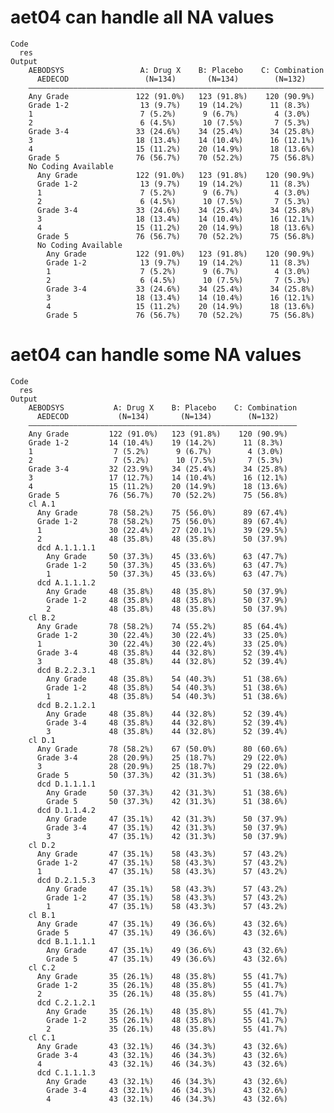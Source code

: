 # aet04 can handle all NA values

    Code
      res
    Output
        AEBODSYS                 A: Drug X    B: Placebo    C: Combination
          AEDECOD                 (N=134)       (N=134)        (N=132)    
        ——————————————————————————————————————————————————————————————————
        Any Grade               122 (91.0%)   123 (91.8%)    120 (90.9%)  
        Grade 1-2                13 (9.7%)    19 (14.2%)      11 (8.3%)   
        1                        7 (5.2%)      9 (6.7%)        4 (3.0%)   
        2                        6 (4.5%)      10 (7.5%)       7 (5.3%)   
        Grade 3-4               33 (24.6%)    34 (25.4%)      34 (25.8%)  
        3                       18 (13.4%)    14 (10.4%)      16 (12.1%)  
        4                       15 (11.2%)    20 (14.9%)      18 (13.6%)  
        Grade 5                 76 (56.7%)    70 (52.2%)      75 (56.8%)  
        No Coding Available                                               
          Any Grade             122 (91.0%)   123 (91.8%)    120 (90.9%)  
          Grade 1-2              13 (9.7%)    19 (14.2%)      11 (8.3%)   
          1                      7 (5.2%)      9 (6.7%)        4 (3.0%)   
          2                      6 (4.5%)      10 (7.5%)       7 (5.3%)   
          Grade 3-4             33 (24.6%)    34 (25.4%)      34 (25.8%)  
          3                     18 (13.4%)    14 (10.4%)      16 (12.1%)  
          4                     15 (11.2%)    20 (14.9%)      18 (13.6%)  
          Grade 5               76 (56.7%)    70 (52.2%)      75 (56.8%)  
          No Coding Available                                             
            Any Grade           122 (91.0%)   123 (91.8%)    120 (90.9%)  
            Grade 1-2            13 (9.7%)    19 (14.2%)      11 (8.3%)   
            1                    7 (5.2%)      9 (6.7%)        4 (3.0%)   
            2                    6 (4.5%)      10 (7.5%)       7 (5.3%)   
            Grade 3-4           33 (24.6%)    34 (25.4%)      34 (25.8%)  
            3                   18 (13.4%)    14 (10.4%)      16 (12.1%)  
            4                   15 (11.2%)    20 (14.9%)      18 (13.6%)  
            Grade 5             76 (56.7%)    70 (52.2%)      75 (56.8%)  

# aet04 can handle some NA values

    Code
      res
    Output
        AEBODSYS           A: Drug X    B: Placebo    C: Combination
          AEDECOD           (N=134)       (N=134)        (N=132)    
        ————————————————————————————————————————————————————————————
        Any Grade         122 (91.0%)   123 (91.8%)    120 (90.9%)  
        Grade 1-2         14 (10.4%)    19 (14.2%)      11 (8.3%)   
        1                  7 (5.2%)      9 (6.7%)        4 (3.0%)   
        2                  7 (5.2%)      10 (7.5%)       7 (5.3%)   
        Grade 3-4         32 (23.9%)    34 (25.4%)      34 (25.8%)  
        3                 17 (12.7%)    14 (10.4%)      16 (12.1%)  
        4                 15 (11.2%)    20 (14.9%)      18 (13.6%)  
        Grade 5           76 (56.7%)    70 (52.2%)      75 (56.8%)  
        cl A.1                                                      
          Any Grade       78 (58.2%)    75 (56.0%)      89 (67.4%)  
          Grade 1-2       78 (58.2%)    75 (56.0%)      89 (67.4%)  
          1               30 (22.4%)    27 (20.1%)      39 (29.5%)  
          2               48 (35.8%)    48 (35.8%)      50 (37.9%)  
          dcd A.1.1.1.1                                             
            Any Grade     50 (37.3%)    45 (33.6%)      63 (47.7%)  
            Grade 1-2     50 (37.3%)    45 (33.6%)      63 (47.7%)  
            1             50 (37.3%)    45 (33.6%)      63 (47.7%)  
          dcd A.1.1.1.2                                             
            Any Grade     48 (35.8%)    48 (35.8%)      50 (37.9%)  
            Grade 1-2     48 (35.8%)    48 (35.8%)      50 (37.9%)  
            2             48 (35.8%)    48 (35.8%)      50 (37.9%)  
        cl B.2                                                      
          Any Grade       78 (58.2%)    74 (55.2%)      85 (64.4%)  
          Grade 1-2       30 (22.4%)    30 (22.4%)      33 (25.0%)  
          1               30 (22.4%)    30 (22.4%)      33 (25.0%)  
          Grade 3-4       48 (35.8%)    44 (32.8%)      52 (39.4%)  
          3               48 (35.8%)    44 (32.8%)      52 (39.4%)  
          dcd B.2.2.3.1                                             
            Any Grade     48 (35.8%)    54 (40.3%)      51 (38.6%)  
            Grade 1-2     48 (35.8%)    54 (40.3%)      51 (38.6%)  
            1             48 (35.8%)    54 (40.3%)      51 (38.6%)  
          dcd B.2.1.2.1                                             
            Any Grade     48 (35.8%)    44 (32.8%)      52 (39.4%)  
            Grade 3-4     48 (35.8%)    44 (32.8%)      52 (39.4%)  
            3             48 (35.8%)    44 (32.8%)      52 (39.4%)  
        cl D.1                                                      
          Any Grade       78 (58.2%)    67 (50.0%)      80 (60.6%)  
          Grade 3-4       28 (20.9%)    25 (18.7%)      29 (22.0%)  
          3               28 (20.9%)    25 (18.7%)      29 (22.0%)  
          Grade 5         50 (37.3%)    42 (31.3%)      51 (38.6%)  
          dcd D.1.1.1.1                                             
            Any Grade     50 (37.3%)    42 (31.3%)      51 (38.6%)  
            Grade 5       50 (37.3%)    42 (31.3%)      51 (38.6%)  
          dcd D.1.1.4.2                                             
            Any Grade     47 (35.1%)    42 (31.3%)      50 (37.9%)  
            Grade 3-4     47 (35.1%)    42 (31.3%)      50 (37.9%)  
            3             47 (35.1%)    42 (31.3%)      50 (37.9%)  
        cl D.2                                                      
          Any Grade       47 (35.1%)    58 (43.3%)      57 (43.2%)  
          Grade 1-2       47 (35.1%)    58 (43.3%)      57 (43.2%)  
          1               47 (35.1%)    58 (43.3%)      57 (43.2%)  
          dcd D.2.1.5.3                                             
            Any Grade     47 (35.1%)    58 (43.3%)      57 (43.2%)  
            Grade 1-2     47 (35.1%)    58 (43.3%)      57 (43.2%)  
            1             47 (35.1%)    58 (43.3%)      57 (43.2%)  
        cl B.1                                                      
          Any Grade       47 (35.1%)    49 (36.6%)      43 (32.6%)  
          Grade 5         47 (35.1%)    49 (36.6%)      43 (32.6%)  
          dcd B.1.1.1.1                                             
            Any Grade     47 (35.1%)    49 (36.6%)      43 (32.6%)  
            Grade 5       47 (35.1%)    49 (36.6%)      43 (32.6%)  
        cl C.2                                                      
          Any Grade       35 (26.1%)    48 (35.8%)      55 (41.7%)  
          Grade 1-2       35 (26.1%)    48 (35.8%)      55 (41.7%)  
          2               35 (26.1%)    48 (35.8%)      55 (41.7%)  
          dcd C.2.1.2.1                                             
            Any Grade     35 (26.1%)    48 (35.8%)      55 (41.7%)  
            Grade 1-2     35 (26.1%)    48 (35.8%)      55 (41.7%)  
            2             35 (26.1%)    48 (35.8%)      55 (41.7%)  
        cl C.1                                                      
          Any Grade       43 (32.1%)    46 (34.3%)      43 (32.6%)  
          Grade 3-4       43 (32.1%)    46 (34.3%)      43 (32.6%)  
          4               43 (32.1%)    46 (34.3%)      43 (32.6%)  
          dcd C.1.1.1.3                                             
            Any Grade     43 (32.1%)    46 (34.3%)      43 (32.6%)  
            Grade 3-4     43 (32.1%)    46 (34.3%)      43 (32.6%)  
            4             43 (32.1%)    46 (34.3%)      43 (32.6%)  

